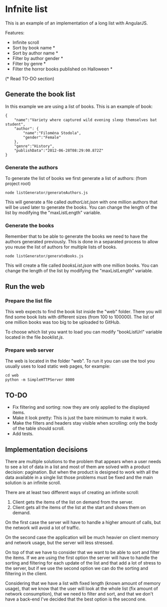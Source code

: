 Infnite list
===================
This is an example of an implementation of a long list with AngularJS.

Features:
- Infinite scroll
- Sort by book name *
- Sort by author name *
- Filter by author gender *
- Filter by genre *
- Filter the horror books published on Halloween *

(* Read TO-DO section)

Generate the book list
----------------
In this example we are using a list of books. This is an example of book:

    {
	    "name":"Variety where captured wild evening sleep themselves bat student",
	    "author": {
		    "name":"Filoména Stodola",
		    "gender":"Female"
	    },
	    "genre":"History",
	    "publishData":"2012-06-28T08:29:00.872Z"
    }

### Generate the authors
To generate the list of books we first generate a list of authors:	(from project root)
	
	node listGenerator/generateAuthors.js
This will generate a file called *authorList.json* with one million authors that will be used later to generate the books. You can change the length of the list by modifying the "maxListLength" variable.

### Generate the books
Remember that to be able to generate the books we need to have the authors generated previously. This is done in a separated process to allow you reuse the list of authors for multiple lists of books. 

	node listGenerator/generateBooks.js
This will create a file called *booksList.json* with one million books. You can change the length of the list by modifying the "maxListLength" variable.



Run the web
-------------

### Prepare the list file
This web expects to find the book list inside the "web" folder. There you will find some book lists with different sizes (from 100 to 100000). The list of one million books was too big to be uploaded to GitHub.

To choose which list you want to load you can modify "bookListUrl" variable located in the file *booklist.js*.

### Prepare web server
The web is located in the folder "web". To run it you can use the tool you usually uses to load static web pages, for example:

	cd web
	python -m SimpleHTTPServer 8000


TO-DO
-----------
- Fix filtering and sorting: now they are only applied to the displayed items.
- Make it look pretty: This is just the bare minimum to make it work.
- Make the filters and headers stay visible when scrolling: only the body of the table should scroll.
- Add tests.


Implementation decisions
------------
There are multiple solutions to the problem that appears when a user needs to see a lot of data in a list and most of them are solved with a product decision: pagination. But when the product is designed to work with all the data available in a single list those problems must be fixed and the main solution is an infinite scroll.

There are at least two different ways of creating an infinite scroll:

1. Client gets the items of the list on demand from the server.
2. Client gets all the items of the list at the start and shows them on demand.

On the first case the server will have to handle a higher amount of calls, but the network will avoid a lot of traffic.

On the second case the application will be much heavier on client memory and network usage, but the server will less stressed.

On top of that we have to consider that we want to be able to sort and filter the items. If we are using the first option the server will have to handle the sorting and filtering for each update of the list and that add a lot of stress to the server, but if we use the second option we can do the sorting and filtering in the client.

Considering that we have a list with fixed length (known amount of memory usage), that we know that the user will look at the whole list (fix amount of network consumption), that we need to filter and sort, and that we don't have a back-end I've decided that the best option is the second one.
